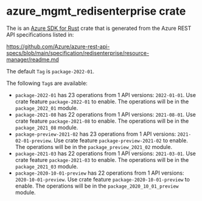 # azure_mgmt_redisenterprise crate

The is an [Azure SDK for Rust](https://github.com/Azure/azure-sdk-for-rust) crate that is generated from the Azure REST API specifications listed in:

https://github.com/Azure/azure-rest-api-specs/blob/main/specification/redisenterprise/resource-manager/readme.md

The default `Tag` is `package-2022-01`.

The following `Tag`s are available:

- `package-2022-01` has 23 operations from 1 API versions: `2022-01-01`. Use crate feature `package-2022-01` to enable. The operations will be in the `package_2022_01` module.
- `package-2021-08` has 22 operations from 1 API versions: `2021-08-01`. Use crate feature `package-2021-08` to enable. The operations will be in the `package_2021_08` module.
- `package-preview-2021-02` has 23 operations from 1 API versions: `2021-02-01-preview`. Use crate feature `package-preview-2021-02` to enable. The operations will be in the `package_preview_2021_02` module.
- `package-2021-03` has 22 operations from 1 API versions: `2021-03-01`. Use crate feature `package-2021-03` to enable. The operations will be in the `package_2021_03` module.
- `package-2020-10-01-preview` has 22 operations from 1 API versions: `2020-10-01-preview`. Use crate feature `package-2020-10-01-preview` to enable. The operations will be in the `package_2020_10_01_preview` module.